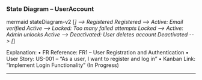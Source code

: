 ### State Diagram – UserAccount

mermaid
stateDiagram-v2
    [*] --> Registered
    Registered --> Active: Email verified
    Active --> Locked: Too many failed attempts
    Locked --> Active: Admin unlocks
    Active --> Deactivated: User deletes account
    Deactivated --> [*]

Explanation:
	•	FR Reference: FR1 – User Registration and Authentication
	•	User Story: US-001 – “As a user, I want to register and log in”
	•	Kanban Link: “Implement Login Functionality” (In Progress)

---

